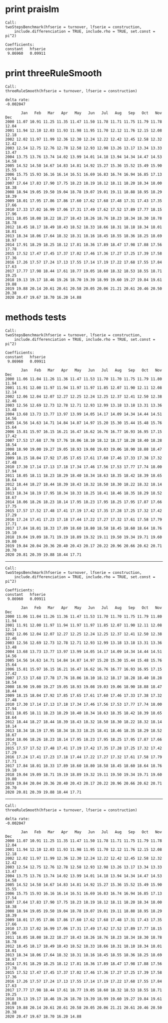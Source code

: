 # print praislm

    
    Call:
    twoStepsBenchmark(hfserie = turnover, lfserie = construction, 
        include.differenciation = TRUE, include.rho = TRUE, set.const = pi^2)
    
    Coefficients:
    constant   hfserie  
     9.86960   0.09911  
    

# print threeRuleSmooth

    
    Call:
    threeRuleSmooth(hfserie = turnover, lfserie = construction)
    
    delta rate:
    -0.002047
    
           Jan   Feb   Mar   Apr   May   Jun   Jul   Aug   Sep   Oct   Nov   Dec
    2000 11.07 10.91 11.25 11.35 11.47 11.50 11.78 11.71 11.75 11.79 11.78 12.04
    2001 11.94 12.10 12.03 11.93 11.98 11.95 11.70 12.12 11.76 12.15 12.08 12.18
    2002 12.02 11.97 11.99 12.36 12.30 12.24 12.22 12.42 12.45 12.58 12.32 12.42
    2003 12.54 12.75 12.76 12.78 12.58 12.93 12.98 13.26 13.17 13.34 13.33 13.47
    2004 13.75 13.76 13.74 14.02 13.99 14.01 14.18 13.94 14.34 14.47 14.53 14.58
    2005 14.52 14.58 14.67 14.83 14.81 14.92 15.27 15.36 15.52 15.49 15.90 15.55
    2006 15.75 15.93 16.16 16.14 16.51 16.69 16.83 16.74 16.94 16.85 17.13 17.54
    2007 17.64 17.83 17.90 17.75 18.23 18.19 18.12 18.11 18.20 18.34 18.00 18.38
    2008 18.94 19.05 19.50 19.04 18.78 19.07 19.01 19.11 18.88 18.95 18.29 18.39
    2009 18.01 17.95 17.86 17.86 17.60 17.62 17.68 17.48 17.31 17.43 17.35 17.66
    2010 17.33 17.02 16.99 17.06 17.31 17.49 17.62 17.52 17.89 17.77 18.15 17.96
    2011 18.05 18.08 18.22 18.27 18.43 18.26 18.76 18.23 18.34 18.30 18.78 18.78
    2012 18.45 18.17 18.49 18.43 18.52 18.33 18.66 18.31 18.18 18.34 18.01 18.01
    2013 18.34 18.06 17.64 18.32 18.31 18.16 18.45 18.55 18.36 18.25 18.69 18.97
    2014 17.91 18.29 18.25 18.12 17.81 18.36 17.89 18.47 17.98 17.88 17.56 17.78
    2015 17.52 17.47 17.45 17.37 17.02 17.46 17.36 17.27 17.25 17.39 17.58 17.36
    2016 17.26 17.57 17.24 17.13 17.55 17.14 17.19 17.22 17.68 17.55 17.84 17.63
    2017 17.77 17.98 18.44 17.61 18.77 19.05 18.60 18.32 18.53 18.55 18.71 19.25
    2018 19.13 19.17 18.46 19.26 18.70 19.39 18.99 19.60 19.27 19.84 19.61 19.88
    2019 19.88 20.14 20.61 20.61 20.58 20.05 20.06 21.21 20.61 20.46 20.50 20.38
    2020 20.47 19.67 18.70 16.20 14.88                                          

# methods tests

    
    Call:
    twoStepsBenchmark(hfserie = turnover, lfserie = construction, 
        include.differenciation = TRUE, include.rho = TRUE, set.const = pi^2)
    
    Coefficients:
    constant   hfserie  
     9.86960   0.09911  
    
           Jan   Feb   Mar   Apr   May   Jun   Jul   Aug   Sep   Oct   Nov   Dec
    2000 11.06 11.04 11.26 11.36 11.47 11.53 11.70 11.70 11.75 11.79 11.80 11.94
    2001 11.91 12.00 11.97 11.94 11.97 11.97 11.85 12.07 11.90 12.11 12.08 12.14
    2002 12.06 12.04 12.07 12.27 12.25 12.24 12.25 12.37 12.41 12.50 12.38 12.46
    2003 12.56 12.69 12.73 12.78 12.71 12.93 12.99 13.18 13.18 13.31 13.36 13.48
    2004 13.68 13.73 13.77 13.97 13.99 14.05 14.17 14.09 14.34 14.44 14.51 14.56
    2005 14.56 14.63 14.71 14.84 14.87 14.97 15.20 15.30 15.44 15.48 15.76 15.64
    2006 15.81 15.97 16.15 16.21 16.47 16.62 16.76 16.77 16.93 16.95 17.15 17.42
    2007 17.53 17.68 17.78 17.76 18.06 18.10 18.12 18.17 18.28 18.40 18.28 18.54
    2008 18.90 19.00 19.27 19.05 18.93 19.08 19.03 19.06 18.90 18.88 18.47 18.44
    2009 18.15 18.04 17.92 17.85 17.65 17.61 17.60 17.46 17.33 17.38 17.32 17.48
    2010 17.30 17.14 17.13 17.18 17.34 17.46 17.56 17.53 17.77 17.74 18.00 17.94
    2011 18.05 18.11 18.23 18.29 18.40 18.34 18.63 18.35 18.42 18.39 18.65 18.64
    2012 18.44 18.27 18.44 18.39 18.43 18.32 18.50 18.30 18.22 18.32 18.14 18.14
    2013 18.34 18.19 17.95 18.34 18.33 18.25 18.41 18.46 18.35 18.29 18.52 18.67
    2014 18.06 18.26 18.23 18.14 17.95 18.23 17.95 18.25 17.95 17.87 17.66 17.75
    2015 17.57 17.52 17.48 17.41 17.19 17.42 17.35 17.28 17.25 17.32 17.42 17.29
    2016 17.24 17.41 17.23 17.18 17.44 17.22 17.27 17.32 17.61 17.58 17.79 17.71
    2017 17.84 18.01 18.33 17.89 18.60 18.80 18.58 18.45 18.60 18.64 18.76 19.10
    2018 19.04 19.09 18.71 19.19 18.89 19.32 19.11 19.50 19.34 19.71 19.60 19.80
    2019 19.84 20.04 20.36 20.40 20.43 20.17 20.22 20.96 20.66 20.62 20.71 20.70
    2020 20.81 20.39 19.88 18.44 17.71                                          

---

    
    Call:
    twoStepsBenchmark(hfserie = turnover, lfserie = construction, 
        include.differenciation = TRUE, include.rho = TRUE, set.const = pi^2)
    
    Coefficients:
    constant   hfserie  
     9.86960   0.09911  
    
           Jan   Feb   Mar   Apr   May   Jun   Jul   Aug   Sep   Oct   Nov   Dec
    2000 11.06 11.04 11.26 11.36 11.47 11.53 11.70 11.70 11.75 11.79 11.80 11.94
    2001 11.91 12.00 11.97 11.94 11.97 11.97 11.85 12.07 11.90 12.11 12.08 12.14
    2002 12.06 12.04 12.07 12.27 12.25 12.24 12.25 12.37 12.41 12.50 12.38 12.46
    2003 12.56 12.69 12.73 12.78 12.71 12.93 12.99 13.18 13.18 13.31 13.36 13.48
    2004 13.68 13.73 13.77 13.97 13.99 14.05 14.17 14.09 14.34 14.44 14.51 14.56
    2005 14.56 14.63 14.71 14.84 14.87 14.97 15.20 15.30 15.44 15.48 15.76 15.64
    2006 15.81 15.97 16.15 16.21 16.47 16.62 16.76 16.77 16.93 16.95 17.15 17.42
    2007 17.53 17.68 17.78 17.76 18.06 18.10 18.12 18.17 18.28 18.40 18.28 18.54
    2008 18.90 19.00 19.27 19.05 18.93 19.08 19.03 19.06 18.90 18.88 18.47 18.44
    2009 18.15 18.04 17.92 17.85 17.65 17.61 17.60 17.46 17.33 17.38 17.32 17.48
    2010 17.30 17.14 17.13 17.18 17.34 17.46 17.56 17.53 17.77 17.74 18.00 17.94
    2011 18.05 18.11 18.23 18.29 18.40 18.34 18.63 18.35 18.42 18.39 18.65 18.64
    2012 18.44 18.27 18.44 18.39 18.43 18.32 18.50 18.30 18.22 18.32 18.14 18.14
    2013 18.34 18.19 17.95 18.34 18.33 18.25 18.41 18.46 18.35 18.29 18.52 18.67
    2014 18.06 18.26 18.23 18.14 17.95 18.23 17.95 18.25 17.95 17.87 17.66 17.75
    2015 17.57 17.52 17.48 17.41 17.19 17.42 17.35 17.28 17.25 17.32 17.42 17.29
    2016 17.24 17.41 17.23 17.18 17.44 17.22 17.27 17.32 17.61 17.58 17.79 17.71
    2017 17.84 18.01 18.33 17.89 18.60 18.80 18.58 18.45 18.60 18.64 18.76 19.10
    2018 19.04 19.09 18.71 19.19 18.89 19.32 19.11 19.50 19.34 19.71 19.60 19.80
    2019 19.84 20.04 20.36 20.40 20.43 20.17 20.22 20.96 20.66 20.62 20.71 20.70
    2020 20.81 20.39 19.88 18.44 17.71                                          

---

    
    Call:
    threeRuleSmooth(hfserie = turnover, lfserie = construction)
    
    delta rate:
    -0.002047
    
           Jan   Feb   Mar   Apr   May   Jun   Jul   Aug   Sep   Oct   Nov   Dec
    2000 11.07 10.91 11.25 11.35 11.47 11.50 11.78 11.71 11.75 11.79 11.78 12.04
    2001 11.94 12.10 12.03 11.93 11.98 11.95 11.70 12.12 11.76 12.15 12.08 12.18
    2002 12.02 11.97 11.99 12.36 12.30 12.24 12.22 12.42 12.45 12.58 12.32 12.42
    2003 12.54 12.75 12.76 12.78 12.58 12.93 12.98 13.26 13.17 13.34 13.33 13.47
    2004 13.75 13.76 13.74 14.02 13.99 14.01 14.18 13.94 14.34 14.47 14.53 14.58
    2005 14.52 14.58 14.67 14.83 14.81 14.92 15.27 15.36 15.52 15.49 15.90 15.55
    2006 15.75 15.93 16.16 16.14 16.51 16.69 16.83 16.74 16.94 16.85 17.13 17.54
    2007 17.64 17.83 17.90 17.75 18.23 18.19 18.12 18.11 18.20 18.34 18.00 18.38
    2008 18.94 19.05 19.50 19.04 18.78 19.07 19.01 19.11 18.88 18.95 18.29 18.39
    2009 18.01 17.95 17.86 17.86 17.60 17.62 17.68 17.48 17.31 17.43 17.35 17.66
    2010 17.33 17.02 16.99 17.06 17.31 17.49 17.62 17.52 17.89 17.77 18.15 17.96
    2011 18.05 18.08 18.22 18.27 18.43 18.26 18.76 18.23 18.34 18.30 18.78 18.78
    2012 18.45 18.17 18.49 18.43 18.52 18.33 18.66 18.31 18.18 18.34 18.01 18.01
    2013 18.34 18.06 17.64 18.32 18.31 18.16 18.45 18.55 18.36 18.25 18.69 18.97
    2014 17.91 18.29 18.25 18.12 17.81 18.36 17.89 18.47 17.98 17.88 17.56 17.78
    2015 17.52 17.47 17.45 17.37 17.02 17.46 17.36 17.27 17.25 17.39 17.58 17.36
    2016 17.26 17.57 17.24 17.13 17.55 17.14 17.19 17.22 17.68 17.55 17.84 17.63
    2017 17.77 17.98 18.44 17.61 18.77 19.05 18.60 18.32 18.53 18.55 18.71 19.25
    2018 19.13 19.17 18.46 19.26 18.70 19.39 18.99 19.60 19.27 19.84 19.61 19.88
    2019 19.88 20.14 20.61 20.61 20.58 20.05 20.06 21.21 20.61 20.46 20.50 20.38
    2020 20.47 19.67 18.70 16.20 14.88                                          

